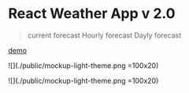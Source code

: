 
# React Weather App v 2.0

> current forecast
> Hourly forecast
> Dayly forecast

[demo](https://weatherapp-wolf-2.netlify.app/) 

![](./public/mockup-light-theme.png =100x20)

![](./public/mockup-light-theme.png =100x20)
